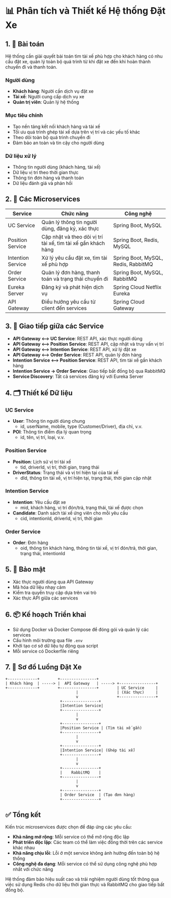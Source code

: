 # 📊 Phân tích và Thiết kế Hệ thống Đặt Xe

## 1. 🎯 Bài toán

Hệ thống cần giải quyết bài toán tìm tài xế phù hợp cho khách hàng có nhu cầu đặt xe, quản lý toàn bộ quá trình từ khi đặt xe đến khi hoàn thành chuyến đi và thanh toán.

### Người dùng
- **Khách hàng**: Người cần dịch vụ đặt xe
- **Tài xế**: Người cung cấp dịch vụ xe
- **Quản trị viên**: Quản lý hệ thống

### Mục tiêu chính
- Tạo nền tảng kết nối khách hàng và tài xế
- Tối ưu quá trình ghép tài xế dựa trên vị trí và các yếu tố khác
- Theo dõi toàn bộ quá trình chuyến đi
- Đảm bảo an toàn và tin cậy cho người dùng

### Dữ liệu xử lý
- Thông tin người dùng (khách hàng, tài xế)
- Dữ liệu vị trí theo thời gian thực
- Thông tin đơn hàng và thanh toán
- Dữ liệu đánh giá và phản hồi

## 2. 🧩 Các Microservices

| Service | Chức năng | Công nghệ |
|---------|-----------|-----------|
| UC Service | Quản lý thông tin người dùng, đăng ký, xác thực | Spring Boot, MySQL |
| Position Service | Cập nhật và theo dõi vị trí tài xế, tìm tài xế gần khách hàng | Spring Boot, Redis, MySQL |
| Intention Service | Xử lý yêu cầu đặt xe, tìm tài xế phù hợp | Spring Boot, MySQL, Redis, RabbitMQ |
| Order Service | Quản lý đơn hàng, thanh toán và trạng thái chuyến đi | Spring Boot, MySQL, RabbitMQ |
| Eureka Server | Đăng ký và phát hiện dịch vụ | Spring Cloud Netflix Eureka |
| API Gateway | Điều hướng yêu cầu từ client đến services | Spring Cloud Gateway |

## 3. 🔄 Giao tiếp giữa các Service

- **API Gateway ⟷ UC Service**: REST API, xác thực người dùng
- **API Gateway ⟷ Position Service**: REST API, cập nhật và truy vấn vị trí
- **API Gateway ⟷ Intention Service**: REST API, xử lý đặt xe
- **API Gateway ⟷ Order Service**: REST API, quản lý đơn hàng
- **Intention Service ⟷ Position Service**: REST API, tìm tài xế gần khách hàng
- **Intention Service → Order Service**: Giao tiếp bất đồng bộ qua RabbitMQ
- **Service Discovery**: Tất cả services đăng ký với Eureka Server

## 4. 🗂️ Thiết kế Dữ liệu

### UC Service
- **User**: Thông tin người dùng chung
    - id, userName, mobile, type (Customer/Driver), địa chỉ, v.v.
- **POI**: Thông tin điểm địa lý quan trọng
    - id, tên, vị trí, loại, v.v.

### Position Service
- **Position**: Lịch sử vị trí tài xế
    - tid, driverId, vị trí, thời gian, trạng thái
- **DriverStatus**: Trạng thái và vị trí hiện tại của tài xế
    - dId, thông tin tài xế, vị trí hiện tại, trạng thái, thời gian cập nhật

### Intention Service
- **Intention**: Yêu cầu đặt xe
    - mid, khách hàng, vị trí đón/trả, trạng thái, tài xế được chọn
- **Candidate**: Danh sách tài xế ứng viên cho mỗi yêu cầu
    - cid, intentionId, driverId, vị trí, thời gian

### Order Service
- **Order**: Đơn hàng
    - oid, thông tin khách hàng, thông tin tài xế, vị trí đón/trả, thời gian, trạng thái, intentionId

## 5. 🔐 Bảo mật

- Xác thực người dùng qua API Gateway
- Mã hóa dữ liệu nhạy cảm
- Kiểm tra quyền truy cập dựa trên vai trò
- Xác thực API giữa các services

## 6. 📦 Kế hoạch Triển khai

- Sử dụng Docker và Docker Compose để đóng gói và quản lý các services
- Cấu hình môi trường qua file `.env`
- Khởi tạo cơ sở dữ liệu tự động qua script
- Mỗi service có Dockerfile riêng

## 7. 🎨 Sơ đồ Luồng Đặt Xe

```
+-------------+        +----------------+
| Khách hàng  | -----> |  API Gateway   | -----> +----------------+
+-------------+        +----------------+        | UC Service     |
                               |                 | (Xác thực)     |
                               v                 +----------------+
                        +----------------+
                        |Intention Service|
                        +----------------+
                               |
                               v
                        +----------------+
                        |Position Service | (Tìm tài xế gần)
                        +----------------+
                               |
                               v
                        +----------------+
                        |Intention Service| (Ghép tài xế)
                        +----------------+
                               |
                               v
                        +----------------+
                        |    RabbitMQ    |
                        +----------------+
                               |
                               v
                        +----------------+
                        | Order Service  | (Tạo đơn hàng)
                        +----------------+
```

## ✅ Tổng kết

Kiến trúc microservices được chọn để đáp ứng các yêu cầu:
- **Khả năng mở rộng**: Mỗi service có thể mở rộng độc lập
- **Phát triển độc lập**: Các team có thể làm việc đồng thời trên các service khác nhau
- **Khả năng chịu lỗi**: Lỗi ở một service không ảnh hưởng đến toàn bộ hệ thống
- **Công nghệ đa dạng**: Mỗi service có thể sử dụng công nghệ phù hợp nhất với chức năng

Hệ thống đảm bảo hiệu suất cao và trải nghiệm người dùng tốt thông qua việc sử dụng Redis cho dữ liệu thời gian thực và RabbitMQ cho giao tiếp bất đồng bộ.